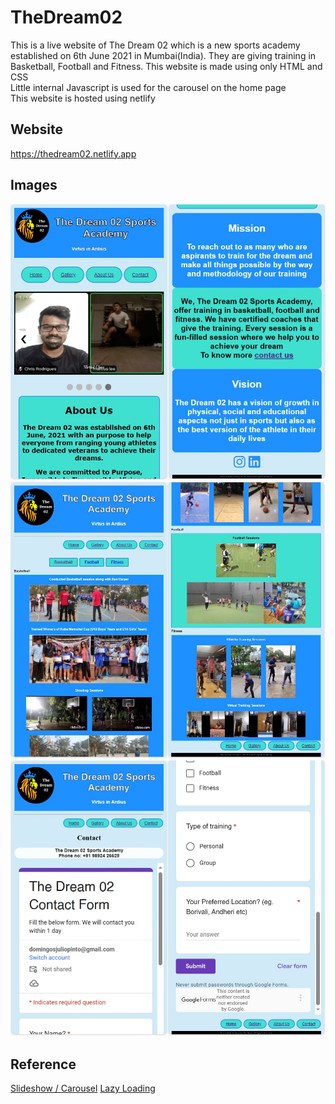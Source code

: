 # TheDream02
This is a live website of The Dream 02 which is a new sports academy established on 6th June 2021 in Mumbai(India). They are giving training in Basketball, Football and Fitness. This website is made using only HTML and CSS<br>
Little internal Javascript is used for the carousel on the home page<br>
This website is hosted using netlify<br>

## Website
<a href="https://thedream02.netlify.app">https://thedream02.netlify.app</a>

## Images
![](ui-ux/ss-home.jpg)
![](ui-ux/ss-gallery.jpg)
![](ui-ux/ss-contact.jpg)

## Reference
<a href="https://www.w3schools.com/howto/howto_js_slideshow.asp">Slideshow / Carousel</a>
<a href="https://youtu.be/hJ7Rg1821Q0?si=0rh01ecDueFmOL40">Lazy Loading</a>